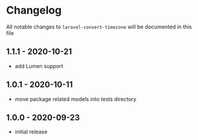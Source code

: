 # Changelog

All notable changes to `laravel-convert-timezone` will be documented in this file


## 1.1.1 - 2020-10-21
- add Lumen support

## 1.0.1 - 2020-10-11
- move package related models into tests directory

## 1.0.0 - 2020-09-23
- initial release
